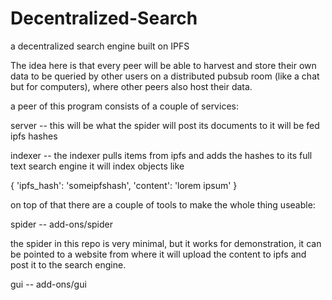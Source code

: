 # Decentralized-Search

a decentralized search engine built on IPFS

The idea here is that every peer will be able to harvest and store their own data to be queried by other users on a distributed pubsub room (like a chat but for computers), where other peers also host their data.

a peer of this program consists of a couple of services:

server -- this will be what the spider will post its
documents to it will be fed ipfs hashes

indexer -- the indexer pulls items from ipfs and adds the
hashes to its full text search engine it will index objects like

{
  'ipfs_hash': 'someipfshash',
  'content': 'lorem ipsum'
}

on top of that there are a couple of tools to make the whole thing useable:

  spider -- add-ons/spider

  the spider in this repo is very minimal, but it works for demonstration, it can be pointed to a website from where it           will upload the content to ipfs and post it to the search engine.

  gui -- add-ons/gui
